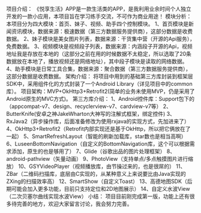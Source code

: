 项目介绍：
《悦享生活》APP是一款生活类的APP，是我利用业余时间个人独立开发的一款小应用，本项目旨在学习练手交流，不可作为商业用途！
模块分析：
本项目分为四大模块：首页、妹子、视频、助手四个控制模块。
1、首页模块是新闻资讯模块，数据来源：极速数据（第三方数据服务提供商），这部分数据是收费数据。
2、妹子模块是美女图片列表，数据来源：干货集中营（开源的Api服务），免费数据。
3、视频模块是视频段子列表，数据来源：内涵段子开源的Api，视频地址我是存放在本地的（这部分之前在用的时候数据不太稳定，所以选取了20条数据放在本地了，播放视频还是网络地址），其中段子模块是读取的网络数据。
4、助手模块是日常工具合集，数据来源：聚合数据（第三方数据服务提供商），这部分数据是收费数据。
架构介绍：
将项目中用到的基础第三方库封装到框架层SDK中，采用组件化的方式封装了一个Android Library（详见项目中的common库）。
项目架构：MVP+OkHttp3+Retrofit2(简单的业务未使用MVP，仍是采用了Android原生的MVC方式)。
第三方库介绍：
1、Android控件库：Support包下的（appcompat-v7、design、recyclerview-v7、cardview-v7等）
2、ButterKnife(安卓之神JakeWharton大神写的注解式框架，绑定控件)
3、RxJava2（异步操作库，后面准备修改为使用rxjava的实现方式，先加进来了）
4、OkHttp3+Retrofit2（Retrofit内部实现还是基于OkHttp，所以把它俩放在了一起）
5、SmartRefreshLayout（智能的刷新加载库，star数也是相当高啊）
6、LuseenBottomNavigation（自定义的BottomNavigation库，这个可以根据需求添加，原生的也是够用了）
7、Glide（谷歌出品的图片处理框架）
8、android-pathview（矢量动画）
9、PhotoView（支持单点/多点触摸图片进行缩放）
10、GSYVideoPlayer（视频播放库，由节操过来的，也是很屌的）
11、ZBar（二维码扫描库，底层由C实现的，从某种意义上来说要比由Java实现的ZXing的扫描效率高）
12、SmartShow（自定义Toast）
13、高德地图SDK（后期可能会加入更多功能，目前只支持定位和2D地图展示）
14、自定义水波View（二次贝塞尔曲线实现水波View）
小结：
项目目前刚完成第一版，功能上还有很多待完善的地方，欢迎大家留言讨论，我会努力完善。
